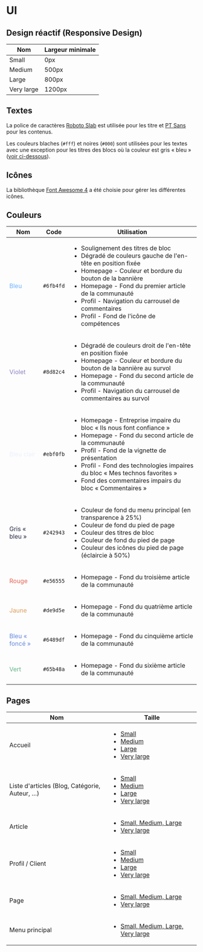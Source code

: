 # UI

## Design réactif (Responsive Design)

Nom|Largeur minimale
-|-
Small|0px
Medium|500px
Large|800px
Very large|1200px

## Textes

La police de caractères [Roboto Slab](https://fonts.google.com/specimen/Roboto+Slab) est utilisée pour les titre et [PT Sans](https://fonts.google.com/specimen/PT+Sans) pour les contenus.

Les couleurs blaches (`#fff`) et noires (`#000`) sont utilisées pour les textes avec une exception pour les titres des blocs où la couleur est gris &laquo; bleu &raquo; ([voir ci-dessous](#couleurs)).

## Icônes

La bibliothèque [Font Awesome 4](https://fontawesome.com/v4.7.0/) a été choisie pour gérer les différentes icônes.

## Couleurs

<table>
  <thead>
    <tr>
      <th>Nom</th>
      <th>Code</th>
      <th>Utilisation</th>
    </tr>
  </thead>
  <tbody>
    <tr>
      <td style="color:#6fb4fd;">Bleu</td>
      <td><code>#6fb4fd<code></td>
      <td>
        <ul>
          <li>Soulignement des titres de bloc</li>
          <li>Dégradé de couleurs gauche de l'en-tête en position fixée</li>
          <li>Homepage - Couleur et bordure du bouton de la bannière</li>
          <li>Homepage - Fond du premier article de la communauté</li>
          <li>Profil - Navigation du carrousel de commentaires</li>
          <li>Profil - Fond de l'icône de compétences</li>
        </ul>
      </td>
    </tr>
    <tr>
      <td style="color: #8d82c4;">Violet</td>
      <td><code>#8d82c4<code></td>
      <td>
        <ul>
          <li>Dégradé de couleurs droit de l'en-tête en position fixée</li>
          <li>Homepage - Couleur et bordure du bouton de la bannière au survol</li>
          <li>Homepage - Fond du second article de la communauté</li>
          <li>Profil - Navigation du carrousel de commentaires au survol</li>
        </ul>
      </td>
    </tr>
    <tr>
      <td style="color: #ebf0fb;">Bleu clair</td>
      <td><code>#ebf0fb<code></td>
      <td>
        <ul>
          <li>Homepage - Entreprise impaire du bloc &laquo; Ils nous font confiance &raquo;</li>
          <li>Homepage - Fond du second article de la communauté</li>
          <li>Profil - Fond de la vignette de présentation</li>
          <li>Profil - Fond des technologies impaires du bloc &laquo; Mes technos favorites &raquo;</li>
          <li>Fond des commentaires impairs du bloc &laquo; Commentaires &raquo;</li>
        </ul>
      </td>
    </tr>
    <tr>
      <td style="color: #242943;">Gris &laquo; bleu &raquo;</td>
      <td><code>#242943<code></td>
      <td>
        <ul>
          <li>Couleur de fond du menu principal (en transparence à 25%)</li>
          <li>Couleur de fond du pied de page</li>
          <li>Couleur des titres de bloc</li>
          <li>Couleur de fond du pied de page</li>
          <li>Couleur des icônes du pied de page (éclaircie à 50%)</li>
        </ul>
      </td>
    </tr>
    <tr>
      <td style="color: #e56555;">Rouge</td>
      <td><code>#e56555<code></td>
      <td>
        <ul>
          <li>Homepage - Fond du troisième article de la communauté</li>
        </ul>
      </td>
    </tr>
    <tr>
      <td style="color: #de9d5e;">Jaune</td>
      <td><code>#de9d5e<code></td>
      <td>
        <ul>
          <li>Homepage - Fond du quatrième article de la communauté</li>
        </ul>
      </td>
    </tr>
    <tr>
      <td style="color: #6489df;">Bleu &laquo; foncé &raquo;</td>
      <td><code>#6489df<code></td>
      <td>
        <ul>
          <li>Homepage - Fond du cinquième article de la communauté</li>
        </ul>
      </td>
    </tr>
    <tr>
      <td style="color: #65b48a;">Vert</td>
      <td><code>#65b48a<code></td>
      <td>
        <ul>
          <li>Homepage - Fond du sixième article de la communauté</li>
        </ul>
      </td>
    </tr>
  </tbody>
</table>

## Pages

<table>
  <thead>
    <tr>
      <th>Nom</th>
      <th>Taille</th>
    </tr>
  </thead>
  <tbody>
    <tr>
      <td>Accueil</td>
      <td>
        <ul>
          <li><a href="./1-small/homepage.png">Small</li>
          <li><a href="./2-medium/homepage.png">Medium</li>
          <li><a href="./3-large/homepage.png">Large</li>
          <li><a href="./4-very-large/homepage.png">Very large</li>
        </ul>
      </td>
    </tr>
    <tr>
      <td>Liste d'articles (Blog, Catégorie, Auteur, &hellip;)</td>
      <td>
        <ul>
          <li><a href="./1-small/archive.png">Small</li>
          <li><a href="./2-medium/archive.png">Medium</li>
          <li><a href="./3-large/archive.png">Large</li>
          <li><a href="./4-very-large/archive.png">Very large</li>
        </ul>
      </td>
    </tr>
    <tr>
      <td>Article</td>
      <td>
        <ul>
          <li><a href="./1-small/post.png">Small, Medium, Large</li>
          <li><a href="./4-very-large/post.png">Very large</li>
        </ul>
      </td>
    </tr>
    <tr>
      <td>Profil / Client</td>
      <td>
        <ul>
          <li><a href="./1-small/profil.png">Small</li>
          <li><a href="./2-medium/profil.png">Medium</li>
          <li><a href="./3-large/profil.png">Large</li>
          <li><a href="./4-very-large/profil.png">Very large</li>
        </ul>
      </td>
    </tr>
    <tr>
      <td>Page</td>
      <td>
        <ul>
          <li><a href="./1-small/page.png">Small, Medium, Large</li>
          <li><a href="./4-very-large/page.png">Very large</li>
        </ul>
      </td>
    </tr>
    <tr>
      <td>Menu principal</td>
      <td>
        <ul>
          <li><a href="./1-small/menu-principal.png">Small, Medium, Large, Very large</a></li>
        </ul>
      </td>
    </tr>
  </tody>
</table>
